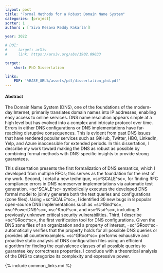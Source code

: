```yaml
---
layout: post
title: "Formal Methods for a Robust Domain Name System"
categories: [project]
sorter: 1
authors : ['Siva Kesava Reddy Kakarla']

year: 2022

# DOI:
#     target: arXiv
#     link: https://arxiv.org/abs/1902.09033

target:
    short: PhD Dissertation

links:
    PDF: '%BASE_URL%/assets/pdf/dissertation_phd.pdf'
---
```


#### Abstract

The Domain Name System (DNS), one of the foundations of the modern-day Internet,
primarily translates domain names into IP addresses, enabling easy access to online services.
DNS name resolution appears simple at a high level but has evolved into a complex and
intricate protocol over time. Errors in either DNS configurations or DNS implementations have far-reaching disruptive consequences. This is evident from past DNS issues that have rendered popular services such as GitHub, Twitter, HBO, LinkedIn, Yelp, and Azure inaccessible for extended periods.
In this dissertation, I describe my work toward making the DNS as robust as possible by combining formal methods with DNS-specific insights to provide strong guarantees.

This dissertation presents the first formalization of DNS semantics, which I developed
from multiple RFCs; this serves as the foundation for the rest of my work.
Second, I detail a new technique, =sc^SCALE^sc=, for finding RFC compliance errors in DNS nameserver implementations via automatic test generation.
=sc^SCALE^sc= symbolically executes the developed DNS formal model to jointly generate both the test queries and configurations (zone files).
Using =sc^SCALE^sc=, I identified $30$ new bugs in $8$ popular open-source DNS implementations such
as =sc^Bind^sc=, =sc^PowerDNS^sc=, =sc^Knot^sc=, and =sc^Nsd^sc=, including $3$ previously unknown critical security vulnerabilities.
Third, I describe =sc^GRoot^sc=, the first verification tool for DNS configurations.
Given the DNS zone files of an organization and a property of interest, =sc^GRoot^sc= automatically verifies that the property holds for all possible DNS queries or provides all counterexamples.
=sc^GRoot^sc= performs exhaustive and proactive static analysis of DNS configuration files using an efficient algorithm for finding the equivalence classes of all possible queries to guarantee key correctness properties.
I conclude with a theoretical analysis of the DNS to categorize its complexity and expressive power.

{% include common_links.md %}
